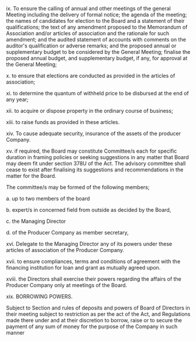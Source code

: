 ix. To ensure the calling of annual and other meetings of the general Meeting including the delivery of formal notice; the agenda of the meeting; the names of candidates for election to the Board and a statement of their qualifications; the text of any amendment proposed to the Memorandum of Association and/or articles of association and the rationale for such amendment; and the audited statement of accounts with comments on the auditor's qualification or adverse remarks; and the proposed annual or supplementary budget to be considered by the General Meeting; finalise the proposed annual budget, and supplementary budget, if any, for approval at the General Meeting;

x. to ensure that elections are conducted as provided in the articles of association;

xi. to determine the quantum of withheld price to be disbursed at the end of any year;

xii. to acquire or dispose property in the ordinary course of business;

xiii. to raise funds as provided in these articles.

xiv. To cause adequate security, insurance of the assets of the producer Company.

xv. if required, the Board may constitute Committee/s each for specific duration in framing policies or seeking suggestions in any matter that Board may deem fit under section 378U of the Act. The advisory committee shall cease to exist after finalising its suggestions and recommendations in the matter for the Board.

The committee/s may be formed of the following members;

a. up to two members of the board

b. expert/s in concerned field from outside as decided by the Board,

c. the Managing Director

d. of the Producer Company as member secretary,

xvi. Delegate to the Managing Director any of its powers under these articles of association of the Producer Company.

xvii. to ensure compliances, terms and conditions of agreement with the financing institution for loan and grant as mutually agreed upon.

xviii. the Directors shall exercise their powers regarding the affairs of the Producer Company only at meetings of the Board.

xix. BORROWING POWERS.

Subject to Section and rules of deposits and powers of Board of Directors in their meeting subject to restriction as per the act of the Act, and Regulations made there under and at their discretion to borrow, raise or to secure the payment of any sum of money for the purpose of the Company in such manner